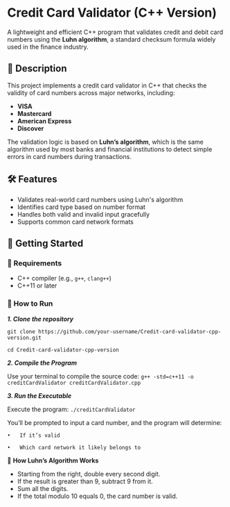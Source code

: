 # Credit Card Validator (C++ Version)

A lightweight and efficient C++ program that validates credit and debit card numbers using the **Luhn algorithm**, a standard checksum formula widely used in the finance industry.


## 🧠 Description

This project implements a credit card validator in C++ that checks the validity of card numbers across major networks, including:

- **VISA**
- **Mastercard**
- **American Express**
- **Discover**

The validation logic is based on **Luhn’s algorithm**, which is the same algorithm used by most banks and financial institutions to detect simple errors in card numbers during transactions.


## 🛠 Features

- Validates real-world card numbers using Luhn's algorithm
- Identifies card type based on number format
- Handles both valid and invalid input gracefully
- Supports common card network formats


## 🚀 Getting Started

### 🔧 Requirements

- C++ compiler (e.g., `g++`, `clang++`)
- C++11 or later

### 🧪 How to Run

***1. Clone the repository***

   ```git clone https://github.com/your-username/Credit-card-validator-cpp-version.git```
   
   ```cd Credit-card-validator-cpp-version```
   
***2. Compile the Program***

   Use your terminal to compile the source code: ```g++ -std=c++11 -o creditCardValidator creditCardValidator.cpp```

***3. Run the Executable***

   Execute the program: ```./creditCardValidator```

   You’ll be prompted to input a card number, and the program will determine:
   
	•	If it’s valid
 
	•	Which card network it likely belongs to

🧮 **How Luhn’s Algorithm Works** 
- Starting from the right, double every second digit.
- If the result is greater than 9, subtract 9 from it.
- Sum all the digits.
- If the total modulo 10 equals 0, the card number is valid.
